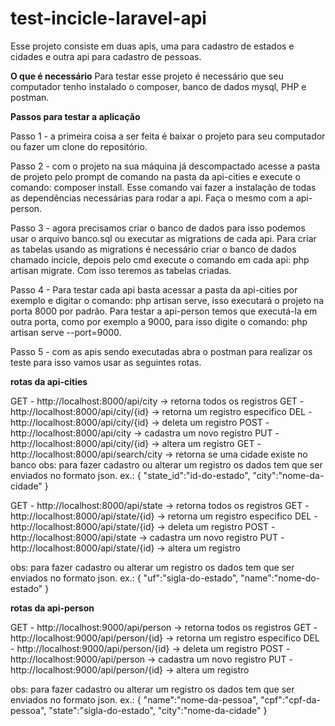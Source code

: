# test-incicle-laravel-api

Esse projeto consiste em duas apis, uma para cadastro de estados e cidades e outra api para cadastro de pessoas.

**O que é necessário**
Para testar esse projeto é necessário que seu computador tenho instalado o composer, banco de dados mysql, PHP e postman.

**Passos para testar a aplicação**

Passo 1 - a primeira coisa a ser feita é baixar o projeto para seu computador ou fazer um clone do repositório.

Passo 2 - com o projeto na sua máquina já descompactado acesse a pasta de projeto pelo prompt de comando na pasta da api-cities e execute o comando: composer install.
Esse comando vai fazer a instalação de todas as dependências necessárias para rodar a api. Faça o mesmo com a api-person.

Passo 3 - agora precisamos criar o banco de dados para isso podemos usar o arquivo banco.sql ou executar as migrations de cada api. Para criar as tabelas usando as migrations é necessário criar o banco de dados chamado incicle, depois pelo cmd execute o comando em cada api: php artisan migrate. Com isso teremos as tabelas criadas.

Passo 4 - Para testar cada api basta acessar a pasta da api-cities por exemplo e digitar o comando: php artisan serve, isso executará o projeto na porta 8000 por padrão. Para testar a api-person temos que executá-la em outra porta, como por exemplo a 9000, para isso digite o comando: php artisan serve --port=9000.

Passo 5 - com as apis sendo executadas abra o postman para realizar os teste para isso vamos usar as seguintes rotas.

**rotas da api-cities**

GET - http://localhost:8000/api/city -> retorna todos os registros
GET - http://localhost:8000/api/city/{id} -> retorna um registro especifico
DEL - http://localhost:8000/api/city/{id} -> deleta um registro
POST - http://localhost:8000/api/city -> cadastra um novo registro
PUT - http://localhost:8000/api/city/{id} -> altera um registro
GET - http://localhost:8000/api/search/city -> retorna se uma cidade existe no banco
obs: para fazer cadastro ou alterar um registro os dados tem que ser enviados no formato json.
ex.: 
{
  "state_id":"id-do-estado",
  "city":"nome-da-cidade"
}


GET - http://localhost:8000/api/state -> retorna todos os registros
GET - http://localhost:8000/api/state/{id} -> retorna um registro especifico
DEL - http://localhost:8000/api/state/{id} -> deleta um registro
POST - http://localhost:8000/api/state -> cadastra um novo registro
PUT - http://localhost:8000/api/state/{id} -> altera um registro

obs: para fazer cadastro ou alterar um registro os dados tem que ser enviados no formato json.
ex.: 
{
  "uf":"sigla-do-estado",
  "name":"nome-do-estado"
}

**rotas da api-person**

GET - http://localhost:9000/api/person -> retorna todos os registros
GET - http://localhost:9000/api/person/{id} -> retorna um registro especifico
DEL - http://localhost:9000/api/person/{id} -> deleta um registro
POST - http://localhost:9000/api/person -> cadastra um novo registro
PUT - http://localhost:9000/api/person/{id} -> altera um registro

obs: para fazer cadastro ou alterar um registro os dados tem que ser enviados no formato json.
ex.: 
{
  "name":"nome-da-pessoa",
  "cpf":"cpf-da-pessoa",
  "state":"sigla-do-estado",
  "city":"nome-da-cidade"
}
